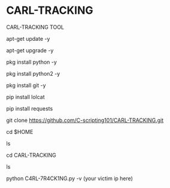 # CARL-TRACKING
CARL-TRACKING TOOL


apt-get update -y

apt-get upgrade -y

pkg install python -y

pkg install python2 -y

pkg install git -y

pip install lolcat

pip install requests

git clone https://github.com/C-scripting101/CARL-TRACKING.git

cd $HOME

ls

cd CARL-TRACKING

ls

python C4RL-7R4CK1NG.py -v (your victim ip here)
